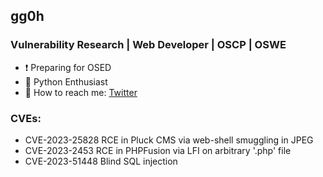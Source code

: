 ## gg0h

### Vulnerability Research | Web Developer | OSCP | OSWE
- ❗️ Preparing for OSED
- 🐍 Python Enthusiast
- 💬 How to reach me: [Twitter]


### CVEs:
- CVE-2023-25828 RCE in Pluck CMS via web-shell smuggling in JPEG
- CVE-2023-2453 RCE in PHPFusion via LFI on arbitrary '.php' file
- CVE-2023-51448 Blind SQL injection 



[twitter]: https://twitter.com/0x68306767
